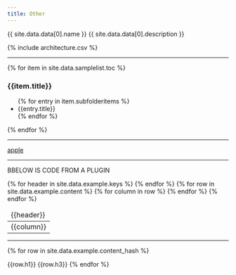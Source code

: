 ```yaml
---
title: Other
---
```


{{ site.data.data[0].name }}
{{ site.data.data[0].description }}

{% include architecture.csv %}

----------------------------------

{% for item in site.data.samplelist.toc %}
<h3>{{item.title}}</h3>
<ul>
{% for entry in item.subfolderitems %}
<li>{{entry.title}}</li>
{% endfor %}
</ul>
{% endfor %}

--------------------------------

<a href="/">apple</a>

--------------------------------
BBELOW IS CODE FROM A PLUGIN

<table>
  <thead>
    <tr>
    {% for header in site.data.example.keys %}
      <td>{{header}}</td>
    {% endfor %}
    </tr>
  </thead>
  <tbody>
    {% for row in site.data.example.content %}
    <tr>
    {% for column in row %}
      <td>{{column}}</td>
    {% endfor %}
    </tr>
    {% endfor %}
  </tbody>
</table>

-----------------------
{% for row in site.data.example.content_hash %}
<tr>
  <td>{{row.h1}}</td>
  <td>{{row.h3}}</td>
</tr>
{% endfor %}
